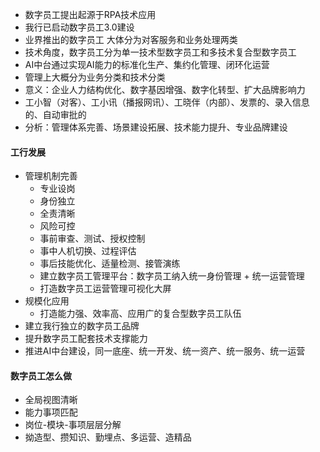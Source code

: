 - 数字员工提出起源于RPA技术应用
- 我行已启动数字员工3.0建设
- 业界推出的数字员工 大体分为对客服务和业务处理两类
- 技术角度，数字员工分为单一技术型数字员工和多技术复合型数字员工
- AI中台通过实现AI能力的标准化生产、集约化管理、闭环化运营
- 管理上大概分为业务分类和技术分类
- 意义：企业人力结构优化、数字基因增强、数字化转型、扩大品牌影响力
- 工小智（对客）、工小讯（播报网讯）、工晓伴（内部）、发票的、录入信息的、自动审批的
- 分析：管理体系完善、场景建设拓展、技术能力提升、专业品牌建设





#### 工行发展

- 管理机制完善
  - 专业设岗
  - 身份独立
  - 全责清晰
  - 风险可控
  - 事前审查、测试、授权控制
  - 事中人机切换、过程评估
  - 事后技能优化、适量检测、接管演练
  - 建立数字员工管理平台：数字员工纳入统一身份管理 + 统一运营管理
  - 打造数字员工运营管理可视化大屏
- 规模化应用
  - 打造能力强、效率高、应用广的复合型数字员工队伍
- 建立我行独立的数字员工品牌
- 提升数字员工配套技术支撑能力
- 推进AI中台建设，同一底座、统一开发、统一资产、统一服务、统一运营





#### 数字员工怎么做

- 全局视图清晰
- 能力事项匹配
- 岗位-模块-事项层层分解
- 拗造型、攒知识、勤埋点、多运营、造精品